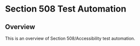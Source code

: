 # Section 508 Test Automation
## Overview
This is an overview of Section 508/Accessibility test automation.
